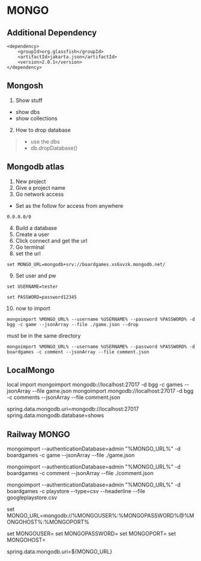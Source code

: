 # **MONGO**

## **Additional Dependency**
```
<dependency>
    <groupId>org.glassfish</groupId>
    <artifactId>jakarta.json</artifactId>
    <version>2.0.1</version>
</dependency>
```
## **Mongosh**
1. Show stuff
- show dbs
- show collections

2. How to drop database
>   - use the dbs
>   - db.dropDatabase()

## **Mongodb atlas**
1. New project
2. Give a project name
3. Go network access
- Set as the follow for access from anywhere
```
0.0.0.0/0
```
4. Build a database
5. Create a user
6. Click connect and get the url
7. Go terminal
8. set the url
```
set MONGO_URL=mongodb+srv://boardgames.xs6xvzk.mongodb.net/
```
9. Set user and pw
```
set USERNAME=tester
```
```
set PASSWORD=password12345
```
10. now to import
```
mongoimport %MONGO_URL% --username %USERNAME% --password %PASSWORD% -d bgg -c game --jsonArray --file ./game.json --drop
```
must be in the same directory
```
mongoimport %MONGO_URL% --username %USERNAME% --password %PASSWORD% -d boardgames -c comment --jsonArray --file comment.json
```

## LocalMongo
local import
mongoimport mongodb://localhost:27017 -d bgg -c games --jsonArray --file game.json
mongoimport mongodb://localhost:27017 -d bgg -c comments --jsonArray --file comment.json

spring.data.mongodb.uri=mongodb://localhost:27017
spring.data.mongodb.database=shows

## Railway MONGO
mongoimport --authenticationDatabase=admin "%MONGO_URL%" -d boardgames -c game --jsonArray --file ./game.json

mongoimport --authenticationDatabase=admin "%MONGO_URL%" -d boardgames -c comment --jsonArray --file ./comment.json

mongoimport --authenticationDatabase=admin "%MONGO_URL%" -d boardgames -c playstore --type=csv --headerline --file googleplaystore.csv

set MONGO_URL=mongodb://%MONGOUSER%:%MONGOPASSWORD%@%MONGOHOST%:%MONGOPORT% 

set MONGOUSER=
set MONGOPASSWORD=
set MONGOPORT=
set MONGOHOST=

spring.data.mongodb.uri=${MONGO_URL}